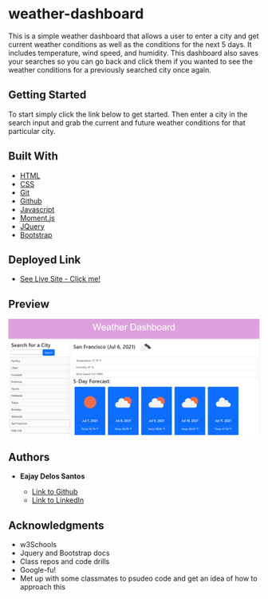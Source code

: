 # weather-dashboard
This is a simple weather dashboard that allows a user to enter a city and get current weather conditions as well as the conditions for the next 5 days. It includes temperature, wind speed, and humidity. This dashboard also saves your searches so you can go back and click them if you wanted to see the weather conditions for a previously searched city once again.


## Getting Started

To start simply click the link below to get started. Then enter a city in the search input and grab the current and future weather conditions for that particular city.

## Built With

* [HTML](https://developer.mozilla.org/en-US/docs/Web/HTML)
* [CSS](https://developer.mozilla.org/en-US/docs/Web/CSS)
* [Git](https://git-scm.com/about)
* [Github](https://github.com/)
* [Javascript](https://developer.mozilla.org/en-US/docs/Web/JavaScript)
* [Moment.js](https://momentjs.com/)
* [JQuery](https://www.w3schools.com/jquery/jquery_intro.asp)
* [Bootstrap](https://getbootstrap.com/docs/5.0/getting-started/introduction/)

## Deployed Link

* [See Live Site - Click me!](https://eajayd.github.io/weather-dashboard/)


## Preview

<img src = "Screenshot.png" alt = "preview">

## Authors

* **Eajay Delos Santos** 

    - [Link to Github](https://github.com/EajayD)
    - [Link to LinkedIn](https://www.linkedin.com/in/eajay-delos-santos-912950214/)

## Acknowledgments

* w3Schools
* Jquery and Bootstrap docs
* Class repos and code drills
* Google-fu!
* Met up with some classmates to psudeo code and get an idea of how to approach this

